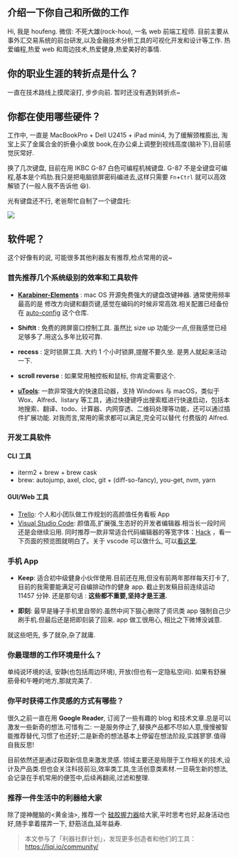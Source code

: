 

## 介绍一下你自己和所做的工作

Hi, 我是 houfeng. 微信: 不死大雄(rock-hou), 一名 web 前端工程师. 目前主要从事外汇交易系统的前台研发,以及金融技术分析工具的可视化开发和设计等工作.
热爱编程,热爱 web 和周边技术,热爱健身,热爱美好的事情.



## 你的职业生涯的转折点是什么？

一直在技术路线上摸爬滚打, 步步向前. 暂时还没有遇到转折点~

## 你都在使用哪些硬件？

工作中, 一直是 MacBookPro + Dell U2415 + iPad mini4, 为了缓解颈椎膨出, 淘宝上买了金属合金的折叠小桌放 book,在办公桌上调整到视线高度(脑补下),目前感觉灰常好.

换了几次键盘, 目前在用 IKBC G-87 白色可编程机械键盘. G-87 不是全键盘可编程,基本是个鸡肋.我只是把电脑锁屏密码编进去,这样只需要 `Fn`+`Ctrl` 就可以高效解锁了(一般人我不告诉他 😆).

光有键盘还不行, 老爸帮忙自制了一个键盘托:

![](http://yanxuan.nosdn.127.net/5ae443e9b04ab8110757608365b7f803.png)

## 软件呢？

这个好像有的说, 可能很多其他利器友有推荐,检点常用的说~

### 首先推荐几个系统级别的效率和工具软件

* [**Karabiner-Elements**](https://github.com/tekezo/Karabiner-Elements) : mac OS 开源免费强大的键盘改键神器.
通常使用频率最高的是 修改方向键和翻页键,感觉在编码的时候非常高效.相关配置已经备份在 [auto-config](https://github.com/houfeng0923/auto-config) 这个仓库.

* **ShiftIt**  : 免费的跨屏窗口控制工具. 虽然比 size up 功能少一点,但我感觉已经足够多了.用这么多年比较可靠.

* **recess** : 定时锁屏工具. 大约 1 个小时锁屏,提醒不要久坐. 是男人就起来活动一下.

* **scroll reverse** : 如果常用触控板和鼠标, 你肯定需要这个.

* [**uTools**](https://u.tools/): 一款非常强大的快速启动器，支持 Windows 与 macOS，类似于 Wox、Alfred、listary 等工具，通过快捷键呼出搜索框进行快速启动，包括本地搜索、翻译、todo、计算器、内网穿透、二维码处理等功能，还可以通过插件扩展功能. 对我而言,常用的需求都可以满足,完全可以替代 付费版的 Alfred.

### 开发工具软件

#### CLI 工具

* iterm2 + brew + brew cask
* brew: autojump, axel, cloc, git + (diff-so-fancy), you-get, nvm, yarn

#### GUI/Web 工具

* [Trello](https://trello.com/): 个人和小团队做工作规划的高颜值任务看板 App
* [Visual Studio Code](https://code.visualstudio.com/): 颜值高,扩展强,生态好的开发者编辑器.相当长一段时间还是会继续沿用. 同时推荐一款非常适合代码编辑器的等宽字体：[Hack](http://sourcefoundry.org/hack/) ，看一下页面的预览图就明白了。关于 vscode 可以做什么, 可以[看这里](https://www.vscodecandothat.com/).


### 手机 App

* **Keep**: 适合初中级健身小伙伴使用.目前还在用,但没有前两年那样每天打卡了,目前的我需要能满足可自编排动作的健身 app. 截止到发稿目前连续运动 11457 分钟. 还是那句话
: **这些都不重要,坚持才是王道.**

* **即刻**: 最早是锤子手机里自带的.虽然中间下狠心删除了资讯类 app 强制自己少刷手机.但最后还是把即刻装了回来. app 做工很用心, 相比之下微博没诚意.


就这些吧先, 多了就杂,杂了就庸.


### 你最理想的工作环境是什么？

单纯说环境的话, 安静(也包括周边环境), 开放(但也有一定隐私空间). 如果有舒展筋骨和午睡的地方,那就完美了.

### 你平时获得工作灵感的方式有哪些？

很久之前一直在用 **Google Reader**, 订阅了一些有趣的 blog 和技术文章.总是可以激发一些新奇的想法.可惜有二: 一是服务停止了,替换产品都不尽如人意,慢慢被智能推荐替代,习惯了也还好;二是新奇的想法基本上停留在想法阶段,实践寥寥.值得自我反思!

目前依然还是通过获取新信息来激发灵感. 领域主要还是局限于工作相关的技术,设计及产品类.但也会关注科技前沿,效率类工具,生活创意类素材.一旦萌生新的想法,会记录在手机常用的便签中,后续再翻阅,过滤和整理.


### 推荐一件生活中的利器给大家

除了提神醒脑的<黄金油>, 推荐一个 [硅胶握力器](https://detail.tmall.com/item.htm?id=44339510913&spm=a1z09.2.0.0.1d792e8d3R2M2h&_u=ji4s6bn188a)给大家,平时思考也好,起身活动也好,随手拿着摆弄一下, 舒筋活血,延年益寿.



> 本文参与了「利器社群计划」，发现更多创造者和他们的工具：https://liqi.io/community/